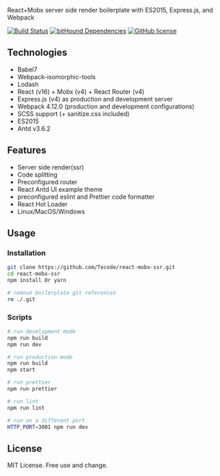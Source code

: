 React+Mobx server side render boilerplate with ES2015, Express.js, and Webpack

[![Build Status](https://travis-ci.org/antonfisher/react-express-webpack.svg?branch=master)](https://travis-ci.org/antonfisher/react-express-webpack)
[![bitHound Dependencies](https://www.bithound.io/github/antonfisher/react-express-webpack/badges/dependencies.svg)](https://www.bithound.io/github/antonfisher/react-express-webpack/master/dependencies/npm)
[![GitHub license](https://img.shields.io/github/license/antonfisher/react-express-webpack.svg)](https://github.com/antonfisher/react-express-webpack/blob/master/LICENSE)

## Technologies

- Babel7
- Webpack-isomorphic-tools
- Lodash
- React (v16) + Mobx (v4) + React Router (v4)
- Express.js (v4) as production and development server
- Webpack 4.12.0 (production and development configurations)
- SCSS support (+ sanitize.css included)
- ES2015
- Antd v3.6.2

## Features
- Server side render(ssr)
- Code splitting
- Preconfigured router
- React Antd UI example theme
- preconfigured eslint and Prettier code formatter
- React Hot Loader
- Linux/MacOS/Windows

## Usage

### Installation
```bash
git clone https://github.com/Tecode/react-mobx-ssr.git
cd react-mobx-ssr
npm install Or yarn

# remove boilerplate git references
rm ./.git
```

### Scripts
```bash
# run development mode
npm run build
npm run dev

# run production mode
npm run build
npm start

# run prettier
npm run prettier

# run lint
npm run lint

# run on a different port
HTTP_PORT=3001 npm run dev
```

## License
MIT License. Free use and change.